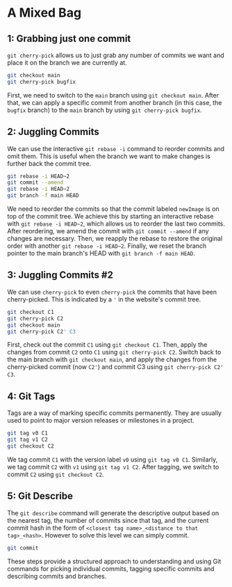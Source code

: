# A Mixed Bag

## 1: Grabbing just one commit

`git cherry-pick` allows us to just grab any number of commits we want and place it on the branch we are currently at.

```sh
git checkout main
git cherry-pick bugfix
```

First, we need to switch to the `main` branch using `git checkout main`. After that, we can apply a specific commit from another branch (in this case, the `bugfix` branch) to the `main` branch by using `git cherry-pick bugfix`.

## 2: Juggling Commits

We can use the interactive `git rebase -i` command to reorder commits and omit them. This is useful when the branch we want to make changes is further back the commit tree.

```sh
git rebase -i HEAD~2
git commit --amend
git rebase -i HEAD~2
git branch -f main HEAD
```

We need to reorder the commits so that the commit labeled `newImage` is on top of the commit tree. We achieve this by starting an interactive rebase with `git rebase -i HEAD~2`, which allows us to reorder the last two commits. After reordering, we amend the commit with `git commit --amend` if any changes are necessary. Then, we reapply the rebase to restore the original order with another `git rebase -i HEAD~2`. Finally, we reset the branch pointer to the main branch's HEAD with `git branch -f main HEAD`.

## 3: Juggling Commits #2

We can use `cherry-pick` to even `cherry-pick` the commits that have been cherry-picked. This is indicated by a `'` in the website's commit tree.

```sh
git checkout C1
git cherry-pick C2
git checkout main
git cherry-pick C2' C3
```

First, check out the commit `C1` using `git checkout C1`. Then, apply the changes from commit `C2` onto `C1` using `git cherry-pick C2`. Switch back to the main branch with `git checkout main`, and apply the changes from the cherry-picked commit (now `C2'`) and commit C3 using `git cherry-pick C2' C3`.

## 4: Git Tags

Tags are a way of marking specific commits permanently. They are usually used to point to major version releases or milestones in a project.

```sh
git tag v0 C1
git tag v1 C2
git checkout C2
```

We tag commit `C1` with the version label `v0` using `git tag v0 C1`. Similarly, we tag commit `C2` with `v1` using `git tag v1 C2`. After tagging, we switch to commit `C2` using `git checkout C2`.

## 5: Git Describe

The `git describe` command will generate the descriptive output based on the nearest tag, the number of commits since that tag, and the current commit hash in the form of `<closest tag name>_<distance to that tag>_<hash>`. However to solve this level we can simply commit.

```sh
git commit
```

These steps provide a structured approach to understanding and using Git commands for picking individual commits, tagging specific commits and describing commits and branches.
